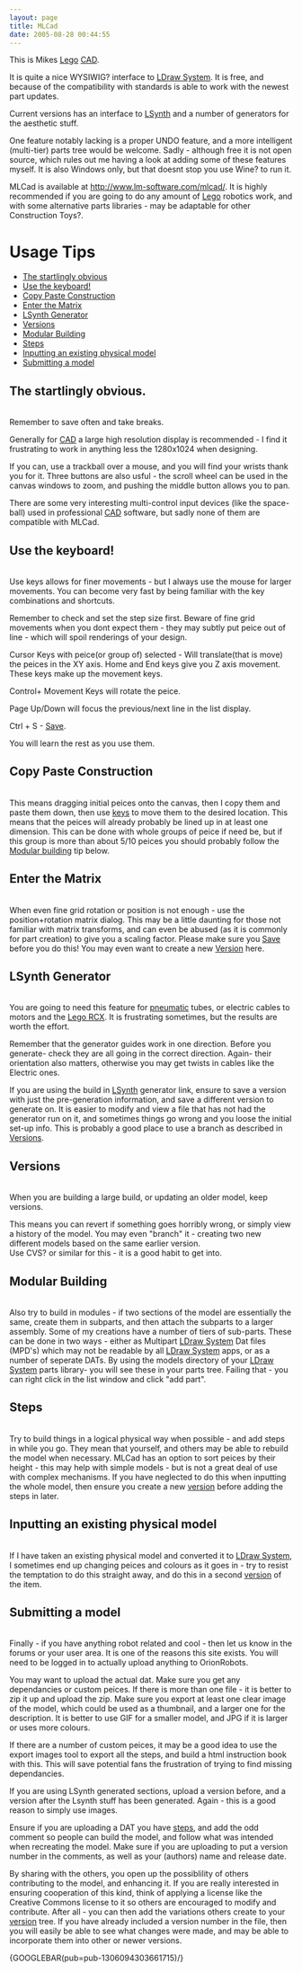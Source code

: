```yaml
---
layout: page
title: MLCad
date: 2005-08-28 00:44:55
---
```

<p>This is Mikes <a class="wiki" href="/wiki/lego.html" title="The best known construction toy">Lego</a> <a class="wiki" href="/wiki/cad.html" title="Computer Aided Design">CAD</a>.
</p>
<p>It is quite a nice WYSIWIG<a class="wiki wikinew for-review" title="Create page: WYSIWIG">?</a> interface to <a class="wiki" href="/wiki/ldraw_system.html" title="The primary system for CAD representation of Lego parts">LDraw System</a>.  It is free, and because of the compatibility with standards is able to work with the newest part updates.
</p>
<p>Current versions has an interface to <a class="wiki" href="/wiki/lsynth.html" title="LSynth">LSynth</a> and a number of generators for the aesthetic stuff.
</p>
<p>One feature notably lacking is a proper UNDO feature, and a more intelligent (multi-tier) parts tree would be welcome. Sadly - although free it is not open source, which rules out me having a look at adding some of these features myself. It is also Windows only, but that doesnt stop you use Wine<a class="wiki wikinew for-review" title="Create page: Wine">?</a> to run it.
</p>
<p>MLCad is available at <a  href="http://www.lm-software.com/mlcad/" rel="external" target="_blank">http://www.lm-software.com/mlcad/</a>. It is highly recommended if you are going to do any amount of <a class="wiki" href="/wiki/lego.html" title="The best known construction toy">Lego</a> robotics work, and with some alternative parts libraries - may be adaptable for other Construction Toys<a class="wiki wikinew for-review" title="Create page: Construction Toys">?</a>.
<br/><a id="usage"></a>
</p>
<h1  id="Usage_Tips">Usage Tips</h1>
<p>
</p>
<ul><li><a href="MLCad#obvious">The startlingly obvious</a>
</li><li><a href="MLCad#keys">Use the keyboard!</a>
</li><li><a href="MLCad#copypaste">Copy Paste Construction</a>
</li><li><a href="MLCad#matrix">Enter the Matrix</a>
</li><li><a href="MLCad#lsynth">LSynth Generator</a>
</li><li><a href="MLCad#versions">Versions</a>
</li><li><a href="MLCad#modular">Modular Building</a>
</li><li><a href="MLCad#steps">Steps</a>
</li><li><a href="MLCad#tron">Inputting an existing physical model</a>
</li><li><a href="MLCad#submitting">Submitting a model</a>
</li></ul><p><a id="obvious"></a>
</p>
<h2  id="The_startlingly_obvious.">The startlingly obvious.</h2>
<p>
<br/>Remember to save often and take breaks.
</p>
<p>Generally for <a class="wiki" href="/wiki/cad.html" title="Computer Aided Design">CAD</a> a large high resolution display is recommended - I find it frustrating to work in anything less the 1280x1024 when designing.
</p>
<p>If you can, use a trackball over a mouse, and you will find your wrists thank you for it. Three buttons are also usful - the scroll wheel can be used in the canvas windows to zoom, and pushing the middle button allows you to pan.
</p>
<p>There are some very interesting multi-control input devices (like the space-ball) used in professional <a class="wiki" href="/wiki/cad.html" title="Computer Aided Design">CAD</a> software, but sadly none of them are compatible with MLCad.
<br/><a id="keys"></a>
</p>
<h2  id="Use_the_keyboard_">Use the keyboard!</h2>
<p>
<br/>Use keys allows for finer movements - but I always use the mouse for larger movements. You can become very fast by being familiar with the key combinations and shortcuts.
</p>
<p>Remember to check and set the step size first. Beware of fine grid movements when you dont expect them - they may subtly put peice out of line - which will spoil renderings of your design.
</p>
<p>Cursor Keys with peice(or group of) selected - Will translate(that is move) the peices in the XY axis. Home and End keys give you Z axis movement. These keys make up the movement keys.
</p>
<p>Control+ Movement Keys will rotate the peice.
</p>
<p>Page Up/Down will focus the previous/next line in the list display.
</p>
<p>Ctrl + S - <a href="MLCad#obvious">Save</a>.
</p>
<p>You will learn the rest as you use them.
<br/><a id="copypaste"></a>
</p>
<h2  id="Copy_Paste_Construction">Copy Paste Construction</h2>
<p>
<br/>This means dragging initial peices onto the canvas, then I copy them and paste them down, then use <a class="wiki" href="#keys" rel="">keys</a> to move them to the desired location. This means that the peices will already probably be lined up in at least one dimension. This can be done with whole groups of peice if need be, but if this group is more than about 5/10 peices you should probably follow the <a href="MLCad#modular">Modular building</a> tip below.
</p>
<p><a id="matrix"></a>
</p>
<h2  id="Enter_the_Matrix">Enter the Matrix</h2>
<p>
<br/>When even fine grid rotation or position is not enough - use the position+rotation matrix dialog. This may be a little daunting for those not familiar with matrix transforms, and can even be abused (as it is commonly for part creation) to give you a scaling factor. Please make sure you <a href="MLCad#obvious">Save</a> before you do this! You may even want to create a new <a href="MLCad#versions">Version</a> here.
<br/><a id="lsynth"></a>
</p>
<h2  id="LSynth_Generator">LSynth Generator</h2>
<p>
<br/>You are going to need this feature for <a class="wiki" href="/wiki/pneumatic.html" title="Use of air to operate and power actuators">pneumatic</a> tubes, or electric cables to motors and the <a class="wiki" href="/wiki/lego_rcx.html" title="The Lego RCX">Lego RCX</a>. It is frustrating sometimes, but the results are worth the effort.
</p>
<p>Remember that the generator guides work in one direction. Before you generate- check they are all going in the correct direction. Again- their orientation also matters, otherwise you may get twists in cables like the Electric ones.
</p>
<p>If you are using the build in <a class="wiki" href="/wiki/lsynth.html" title="LSynth">LSynth</a> generator link, ensure to save a version with just the pre-generation information, and save a different version to generate on. It is easier to modify and view a file that has not had the generator run on it, and sometimes things go wrong and you loose the initial set-up info. This is probably a good place to use a branch as described in <a href="MLCad#versions">Versions</a>.
<br/><a id="versions"></a>
</p>
<h2  id="Versions">Versions</h2>
<p>
<br/>When you are building a large build, or updating an older model, keep versions.
</p>
<p>This means you can revert if something goes horribly wrong, or simply view a history of the model. You may even "branch" it - creating two new different models based on the same earlier version.
<br/>Use CVS<a class="wiki wikinew for-review" title="Create page: CVS">?</a> or similar for this - it is a good habit to get into.
<br/><a id="modular"></a>
</p>
<h2  id="Modular_Building">Modular Building</h2>
<p>
<br/>Also try to build in modules - if two sections of the model are essentially the same, create them in subparts, and then attach the subparts to a larger assembly. Some of my creations have a number of tiers of sub-parts. These can be done in two ways - either as Multipart <a class="wiki" href="/wiki/ldraw_system.html" title="The primary system for CAD representation of Lego parts">LDraw System</a> Dat files (MPD's) which may not be readable by all <a class="wiki" href="/wiki/ldraw_system.html" title="The primary system for CAD representation of Lego parts">LDraw System</a> apps, or as a number of seperate DATs. By using the models directory of your <a class="wiki" href="/wiki/ldraw_system.html" title="The primary system for CAD representation of Lego parts">LDraw System</a> parts library- you will see these in your parts tree. Failing that - you can right click in the list window and click "add part".
<br/><a id="steps"></a>
</p>
<h2  id="Steps">Steps</h2>
<p>
<br/>Try to build things in a logical physical way when possible - and add steps in while you go. They mean that yourself, and others may be able to rebuild the model when necessary. MLCad has an option to sort peices by their height - this may help with simple models - but is not a great deal of use with complex mechanisms. If you have neglected to do this when inputting the whole model, then ensure you create a new <a href="MLCad#versions">version</a> before adding the steps in later.
<br/><a id="tron"></a>
</p>
<h2  id="Inputting_an_existing_physical_model">Inputting an existing physical model</h2>
<p>
<br/>If I have taken an existing physical model and converted it to <a class="wiki" href="/wiki/ldraw_system.html" title="The primary system for CAD representation of Lego parts">LDraw System</a>, I sometimes end up changing peices and colours as it goes in - try to resist the temptation to do this straight away, and do this in a second <a href="MLCad#versions">version</a> of the item.
<br/><a id="submitting"></a>
</p>
<h2  id="Submitting_a_model">Submitting a model</h2>
<p>
<br/>Finally - if you have anything robot related and cool - then let us know in the forums or your user area. It is one of the reasons this site exists. You will need to be logged in to actually upload anything to OrionRobots.
</p>
<p>You may want to upload the actual dat. Make sure you get any dependancies or custom peices. If there is more than one file - it is better to zip it up and upload the zip. Make sure you export at least one clear image of the model, which could be used as a thumbnail, and a larger one for the description. It is better to use GIF for a smaller model, and JPG if it is larger or uses more colours.
</p>
<p>If there are a number of custom peices, it may be a good idea to use the export images tool to export all the steps, and build a html instruction book with this. This will save potential fans the frustration of trying to find missing dependancies.
</p>
<p>If you are using LSynth generated sections, upload a version before, and a version after the Lsynth stuff has been generated. Again - this is a good reason to simply use images.
</p>
<p>Ensure if you are uploading a DAT you have <a href="MLCad#steps">steps</a>, and add the odd comment so people can build the model, and follow what was intended when recreating the model. Make sure if you are uploading to put a version number in the comments, as well as your (authors) name and release date.
</p>
<p>By sharing with the others, you open up the possiblility of others contributing to the model, and enhancing it. If you are really interested in ensuring cooperation of this kind, think of applying a license like the Creative Commons license to it so others are encouraged to modify and contribute. After all - you can then add the variations others create to your <a href="MLCad#versions">version</a> tree. If you have already included a version number in the file, then you will easily be able to see what changes were made, and may be able to incorporate them into other or newer versions.
</p>
<p>{GOOGLEBAR(pub=pub-1306094303661715)/}
</p>
